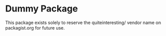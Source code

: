 # Dummy Package

This package exists solely to reserve the quiteinteresting/ vendor name on packagist.org for future use.

